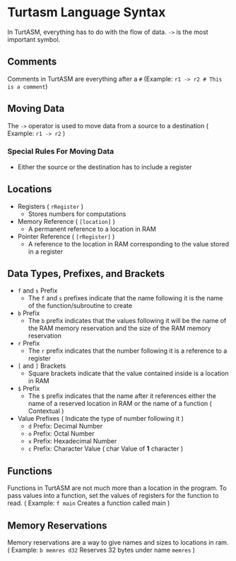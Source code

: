 # Turtasm Language Syntax
In TurtASM, everything has to do with the flow of data. `->` is the most important symbol.
## Comments
Comments in TurtASM are everything after a `#` (Example: `r1 -> r2 # This is a comment`)
## Moving Data
The `->` operator is used to move data from a source to a destination ( Example: `r1 -> r2` )
### Special Rules For Moving Data
* Either the source or the destination has to include a register
## Locations
* Registers ( `rRegister` )
  - Stores numbers for computations
* Memory Reference ( `[location]` )
  - A permanent reference to a location in RAM
* Pointer Reference ( `[rRegister]` )
  - A reference to the location in RAM corresponding to the value stored in a register
## Data Types, Prefixes, and Brackets
* `f` and `s` Prefix
  - The `f` and `s` prefixes indicate that the name following it is the name of the function/subroutine to create
* `b` Prefix
  - The `b` prefix indicates that the values following it will be the name of the RAM memory reservation and the size of the RAM memory reservation
* `r` Prefix
  - The `r` prefix indicates that the number following it is a reference to a register
* `[` and `]` Brackets
  - Square brackets indicate that the value contained inside is a location in RAM
* `$` Prefix
  - The `$` prefix indicates that the name after it references either the name of a reserved location in RAM or the name of a function ( Contextual )
* Value Prefixes ( Indicate the type of number following it )
  - `d` Prefix: Decimal Number
  - `o` Prefix: Octal Number
  - `x` Prefix: Hexadecimal Number
  - `c` Prefix: Character Value ( char Value of **1** character )
## Functions
Functions in TurtASM are not much more than a location in the program. To pass values into a function, set the values of registers for the function to read. ( Example: `f main` Creates a function called main )
## Memory Reservations
Memory reservations are a way to give names and sizes to locations in ram. ( Example: `b memres d32` Reserves 32 bytes under name `memres` )
